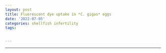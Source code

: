 ```yaml
---
layout: post
title: Fluorescent dye uptake in *C. gigas* eggs
date: '2022-07-05'
categories: shellfish infertility
tags: 


---
```


---